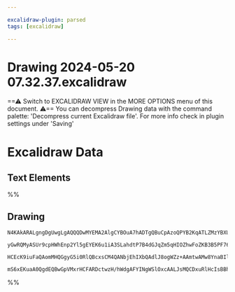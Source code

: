 ```yaml
---

excalidraw-plugin: parsed
tags: [excalidraw]

---
```

# Drawing 2024-05-20 07.32.37.excalidraw
==⚠ Switch to EXCALIDRAW VIEW in the MORE OPTIONS menu of this document. ⚠== You can decompress Drawing data with the command palette: 'Decompress current Excalidraw file'. For more info check in plugin settings under 'Saving'

# Excalidraw Data
## Text Elements
%%
## Drawing
```compressed-json
N4KAkARALgngDgUwgLgAQQQDwMYEMA2AlgCYBOuA7hADTgQBuCpAzoQPYB2KqATLZMzYBXUtiRoIACyhQ4zZAHoFAc0JRJQgEYA6bGwC2CgF7N6hbEcK4OCtptbErHALRY8RMpWdx8Q1TdIEfARcZgRmBShcZQUebTiABho6IIR9BA4oZm4AbQBdfghcODgAZSiocVRQMEh1NKqIYlxSAGtk2oZCBAoAIVxsVuVSYQ5iAGE2fDZSbggAYgAzZZWO

yGwRQMyASUr9cpHWhEnp2Yl5gEYEK6u1iA3SLahdtP7B4dGJqZm5qHIOZhwFoZKB3B5PF76ABihHw+HKMGCc0EHjBmxBkIObCOAHUSOpuAltABWfjrdE7PZYo4IpESFEkNGPDF7ABKwmUkg44WyaASZPuFOeewA8kDsGoYNwLgl+eByczKWkoZwoFDcPpYVK0BcBeCWcrVaVCEYqjw5Z19Ur9AAVLBQACCRGUXAkwUWoL1QsxUVIjsebAokhCxG4

HCEcK9iuFaQAomMHQGgyG5i0RlQBcxsCM4QANbjEhIXbQAdlJ8ogWZz+AAmtwAMw8YnaBIlhL1i5NgVGNgGbg1Tr0AhCKoXeUAXyjELZn25zF56GYkhacDuwxIxtN3HNAvXX1O/flkF6U1D53GAE5L5eoVC1pBWQhlBGWnN5rGACKfz+3iATqcgtSCBilA7AAmGEb4AKcCBGYwjMAA4qQG4mlU4aRhWizkOkj5jEwhAcMoh61JAGS4JowRnqgfwj

mS6xEKuaA0QgdEQBwGpVMxrHCFARDctwzH/hWdgAFYINgWSlOxcAALJsMQCDxuRlHcIsBBhOAk50IssLhP244gOOQA==
```
%%